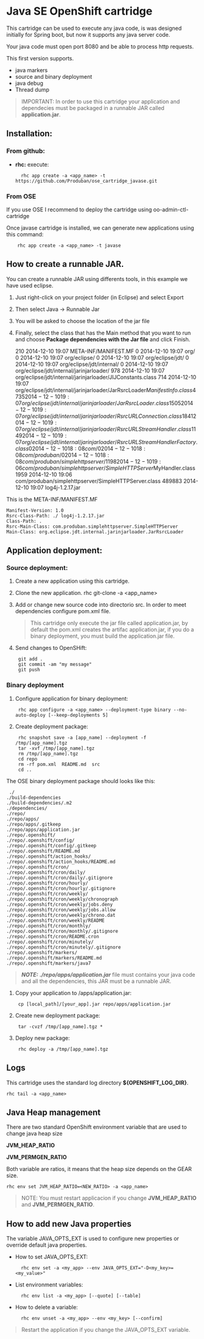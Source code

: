# Java SE OpenShift cartridge

This cartridge can be used to execute any java code, is was designed initially for Spring boot, but now it supports any java server code.

Your java code must open port 8080 and be able to process http requests.

This first version supports.

* java markers
* source and binary deployment
* java debug
* Thread dump

> IMPORTANT: In order to use this cartridge your application and dependecies must be packaged in a runnable JAR called **application.jar**.


## Installation:

### From github:
* **rhc:** execute:
        
        rhc app create -a <app_name> -t https://github.com/Produban/ose_cartridge_javase.git
        
### From OSE
 If you use OSE I recommend to deploy the cartridge using oo-admin-ctl-cartridge
 
Once javase cartridge is installed, we can generate new applications using this command:    

        rhc app create -a <app_name> -t javase

## How to create a runnable JAR.

You can create a runnable JAR using differents tools, in this example we have used eclipse.

1. Just right-click on your project folder (in Eclipse) and select Export

2. Then select Java -> Runnable Jar

3. You will be asked to choose the location of the jar file

4. Finally, select the class that has the Main method that you want to run and choose **Package dependencies with the Jar file** and click Finish.



    210  2014-12-10 19:07   META-INF/MANIFEST.MF
        0  2014-12-10 19:07   org/
        0  2014-12-10 19:07   org/eclipse/
        0  2014-12-10 19:07   org/eclipse/jdt/
        0  2014-12-10 19:07   org/eclipse/jdt/internal/
        0  2014-12-10 19:07   org/eclipse/jdt/internal/jarinjarloader/
      978  2014-12-10 19:07   org/eclipse/jdt/internal/jarinjarloader/JIJConstants.class
      714  2014-12-10 19:07   org/eclipse/jdt/internal/jarinjarloader/JarRsrcLoader$ManifestInfo.class
     4735  2014-12-10 19:07   org/eclipse/jdt/internal/jarinjarloader/JarRsrcLoader.class
     1505  2014-12-10 19:07   org/eclipse/jdt/internal/jarinjarloader/RsrcURLConnection.class
     1841  2014-12-10 19:07   org/eclipse/jdt/internal/jarinjarloader/RsrcURLStreamHandler.class
     1149  2014-12-10 19:07   org/eclipse/jdt/internal/jarinjarloader/RsrcURLStreamHandlerFactory.class
        0  2014-12-10 18:08   com/
        0  2014-12-10 18:08   com/produban/
        0  2014-12-10 18:08   com/produban/simplehttpserver/
     1198  2014-12-10 19:06   com/produban/simplehttpserver/SimpleHTTPServer$MyHandler.class
     1959  2014-12-10 19:06   com/produban/simplehttpserver/SimpleHTTPServer.class
    489883  2014-12-10 19:07   log4j-1.2.17.jar


This is the META-INF/MANIFEST.MF


    Manifest-Version: 1.0
    Rsrc-Class-Path: ./ log4j-1.2.17.jar
    Class-Path: .
    Rsrc-Main-Class: com.produban.simplehttpserver.SimpleHTTPServer
    Main-Class: org.eclipse.jdt.internal.jarinjarloader.JarRsrcLoader


## Application deployment:

### Source deployment:
1. Create a new application using this cartridge.
2. Clone the new application.
        rhc git-clone -a <app_name>

2. Add or change new source code into directorio src. In order to meet dependencies configure pom.xml file.

    > This cartridge only execute the jar file called application.jar, by default the pom.xml creates the artifac application.jar, if you do a binary deployment, you must build the application.jar file.
    
    
3. Send changes to OpenSHift:
  
        git add .
        git commit -am "my message"
        git push

### Binary deployment
1. Configure application for binary deployment:
  
        rhc app configure -a <app_name> --deployment-type binary --no-auto-deploy [--keep-deployments 5]

1. Create deployment package:
        
        rhc snapshot save -a [app_name] --deployment -f /tmp/[app_name].tgz
        tar -xvf /tmp/[app_name].tgz 
        rm /tmp/[app_name].tgz
        cd repo
        rm -rf pom.xml  README.md  src
        cd ..

The OSE binary deployment package should looks like this:



     ./
    ./build-dependencies
    ./build-dependencies/.m2
    ./dependencies/
    ./repo/
    ./repo/apps/
    ./repo/apps/.gitkeep
    ./repo/apps/application.jar
    ./repo/.openshift/
    ./repo/.openshift/config/
    ./repo/.openshift/config/.gitkeep
    ./repo/.openshift/README.md
    ./repo/.openshift/action_hooks/
    ./repo/.openshift/action_hooks/README.md
    ./repo/.openshift/cron/
    ./repo/.openshift/cron/daily/
    ./repo/.openshift/cron/daily/.gitignore
    ./repo/.openshift/cron/hourly/
    ./repo/.openshift/cron/hourly/.gitignore
    ./repo/.openshift/cron/weekly/
    ./repo/.openshift/cron/weekly/chronograph
    ./repo/.openshift/cron/weekly/jobs.deny
    ./repo/.openshift/cron/weekly/jobs.allow
    ./repo/.openshift/cron/weekly/chrono.dat
    ./repo/.openshift/cron/weekly/README
    ./repo/.openshift/cron/monthly/
    ./repo/.openshift/cron/monthly/.gitignore
    ./repo/.openshift/cron/README.cron
    ./repo/.openshift/cron/minutely/
    ./repo/.openshift/cron/minutely/.gitignore
    ./repo/.openshift/markers/
    ./repo/.openshift/markers/README.md
    ./repo/.openshift/markers/java7


> ***NOTE:*** ***./repo/apps/application.jar*** file must contains your java code and all the dependencies, this JAR must be a runnable JAR.

1. Copy your application to /apps/application.jar:
        
        cp [local_path]/[your_app].jar repo/apps/application.jar

1. Create new deployment package:
        
        tar -cvzf /tmp/[app_name].tgz *
    
1. Deploy new package:
        
        rhc deploy -a /tmp/[app_name].tgz


## Logs
This cartridge uses the standard log directory **${OPENSHIFT_LOG_DIR}**. 
        
    rhc tail -a <app_name>

## Java Heap management
There are two standard OpenShift environment variable that are used to change java heap size 

**JVM_HEAP_RATIO**

**JVM_PERMGEN_RATIO**

Both variable are ratios, it means that the heap size depends on the GEAR size.

    rhc env set JVM_HEAP_RATIO=<NEW_RATIO> -a <app_name>
    
> NOTE: You must restart applicacion if you change **JVM_HEAP_RATIO** and **JVM_PERMGEN_RATIO**.

## How to add new Java properties
The variable JAVA_OPTS_EXT is used to configure new properties or override default java properties.

* How to set JAVA_OPTS_EXT:
        
        rhc env set -a <my_app> --env JAVA_OPTS_EXT="-D<my_key>=<my_value>"

* List environment variables:
        
        rhc env list -a <my_app> [--quote] [--table]
    
* How to delete a variable:
        
        rhc env unset -a <my_app> --env <my_key> [--confirm]
    
> Restart the application if you change the JAVA_OPTS_EXT variable.
